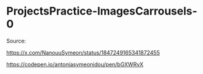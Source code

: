 # ProjectsPractice-ImagesCarrousels-0


Source:

https://x.com/NanouuSymeon/status/1847249165341872455

https://codepen.io/antoniasymeonidou/pen/bGXWRvX